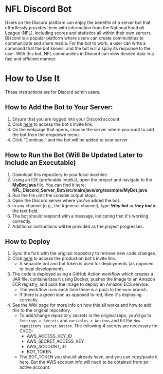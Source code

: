 # NFL Discord Bot
Users on the Discord platform can enjoy the benefits of a server bot that effortlessly provides them with information from the National Football League (NFL), including scores and statistics all within their own servers. Discord is a popular platform where users can create communities to communicate and share media. For the bot to work, a user can write a command that the bot knows, and the bot will display its response to the user. With this bot, NFL communities in Discord can view desired data in a fast and efficient manner.

# How to Use It
These instructions are for Discord admin users.

## How to Add the Bot to Your Server:
1. Ensure that you are logged into your Discord account.
2. Click [here](https://discord.com/api/oauth2/authorize?client_id=1153482870980083763&permissions=68608&scope=bot) to access the bot's invite link.
3. On the webpage that opens, choose the server where you want to add the bot from the dropdown menu.
4. Click "Continue," and the bot will be added to your server.

## How to Run the Bot (Will Be Updated Later to Include an Executable)
1. Download this repository to your local machine.
2. Using an IDE (preferably IntelliJ), open the project and navigate to the **MyBot.java** file. You can find it here: **NFL_Discord_Server_Bot/src/main/java/org/example/MyBot.java**
3. Run the file until the console output stops.
4. Open the Discord server where you've added the bot.
5. In any channel (e.g., the #general channel), type ***!Hey bot*** or ***!hey bot*** in the text field.
6. The bot should respond with a message, indicating that it's working correctly.
7. Additional instructions will be provided as the project progresses.

## How to Deploy
1. Sync the fork with the original repository to retrieve new code changes. 
2. Click [here](https://discord.com/api/oauth2/authorize?client_id=1172214896553898074&permissions=68608&scope=bot) to access the production bot's invite link.
   * A separate bot and bot token is used for deployments (as opposed to local development).  
3. The code is deployed using a GitHub Action workflow which creates a JAR file, containerizes it using Docker, pushes the image to an Amazon ECR registry, and pulls the image to deploy an Amazon ECS service.
   * The workflow runs each time there is a push to the `main` branch.
   * If there is a green icon as opposed to red, then it's deploying correctly.
4. See the Wiki page for more info on how this all works and how to add this to the original repository.
   * To add/change repository secrets in the original repo, you'd go to `Settings > Secrets` and `variables > Actions` and hit the `New repository secret button`. The following 4 secrets are necessary for CI/CD: 
      * AWS_ACCESS_KEY_ID
      * AWS_SECRET_ACCESS_KEY
      * AWS_ACCOUNT_ID
      * BOT_TOKEN
    * The BOT_TOKEN you should already have, and you can copy/paste it here. But the AWS account info will need to be obtained from an active account. 

   

